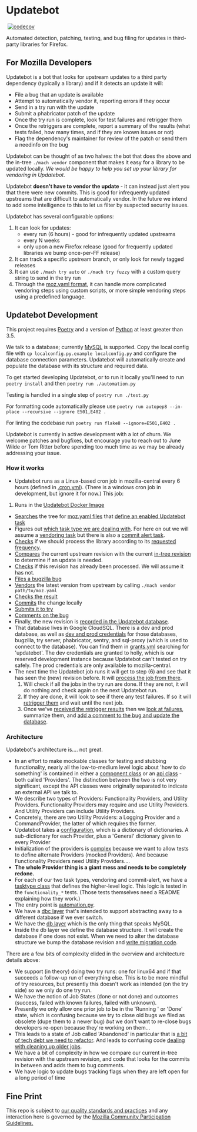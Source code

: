 # Updatebot

[![<mozilla-services>](https://img.shields.io/circleci/build/gh/mozilla-services/updatebot?label=tests&style=flat-square)](https://circleci.com/gh/mozilla-services/updatebot)
[![codecov](https://img.shields.io/codecov/c/gh/mozilla-services/updatebot?style=flat-square)](https://codecov.io/gh/mozilla-services/updatebot)

Automated detection, patching, testing, and bug filing for updates in third-party libraries for Firefox.

## For Mozilla Developers

Updatebot is a bot that looks for upstream updates to a third party dependency (typically a library) and if it detects an update it will:

 - File a bug that an update is available
 - Attempt to automatically vendor it, reporting errors if they occur
 - Send in a try run with the update
 - Submit a phabricator patch of the update
 - Once the try run is complete, look for test failures and retrigger them
 - Once the retriggers are complete, report a summary of the results (what tests failed, how many times, and if they are known issues or not)
 - Flag the dependency's maintainer for review of the patch or send them a needinfo on the bug

Updatebot can be thought of as two halves: the bot that does the above and the in-tree `./mach vendor` component that makes it easy for a library to be updated locally. *We would be happy to help you set up your library for vendoring in Updatebot.*

Updatebot **doesn't have to vendor the update** - it can instead just alert you that there were new commits.  This is good for infrequently updated upstreams that are difficult to automatically vendor.  In the future we intend to add some intelligence to this to let us filter by suspected security issues.

Updatebot has several configurable options:

1. It can look for updates:
   - every run (6 hours) - good for infrequently updated upstreams
   - every N weeks
   - only upon a new Firefox release (good for frequently updated libraries we bump once-per-FF release)
2. It can track a specific upstream branch, or only look for newly tagged releases
3. It can use `./mach try auto` or `./mach try fuzzy` with a custom query string to send in the try run
4. Through the [moz.yaml format](https://searchfox.org/mozilla-central/source/python/mozbuild/mozbuild/vendor/moz_yaml.py), it can handle more complicated vendoring steps using custom scripts, or more simple vendoring steps using a predefined language.


## Updatebot Development

This project requires [Poetry](https://python-poetry.org/docs/) and a version of [Python](https://www.python.org/downloads/release/python-359/) at least greater than 3.5.

We talk to a database; currently [MySQL](https://www.mysql.com/downloads/) is supported. Copy the local config file with `cp localconfig.py.example localconfig.py` and configure the database connection parameters. Updatebot will automatically create and populate the database with its structure and required data.

To get started developing Updatebot, or to run it locally you'll need to run `poetry install` and then `poetry run ./automation.py`

Testing is handled in a single step of `poetry run ./test.py`

For formatting code automatically please use `poetry run autopep8 --in-place --recursive --ignore E501,E402 .`

For linting the codebase run `poetry run flake8 --ignore=E501,E402 .`

Updatebot is currently in active development with a lot of churn. We welcome patches and bugfixes, but encourage you to reach out to June Wilde or Tom Ritter before spending too much time as we may be already addressing your issue.

### How it works
 - Updatebot runs as a Linux-based cron job in mozilla-central every 6 hours (defined in [.cron.yml](https://searchfox.org/mozilla-central/source/.cron.yml)).  (There is a windows cron job in development, but ignore it for now.) This job:
  1. Runs in the [Updatebot Docker Image](https://searchfox.org/mozilla-central/source/taskcluster/docker/updatebot)
  - [Searches](https://github.com/mozilla-services/updatebot/blob/c9133c4f2c15b30438fe6721ef7f490472851de4/components/libraryprovider.py#L122-L129) the tree for [moz.yaml files](https://searchfox.org/mozilla-central/search?q=moz.yaml&case=true&path=) that [define an enabled Updatebot task](https://searchfox.org/mozilla-central/rev/83e67336083df9f9a3d1e0c33f2ba19703d57161/media/libdav1d/moz.yaml#40-43)
  - Figures out [which task type we are dealing with](https://github.com/mozilla-services/updatebot/blob/c9133c4f2c15b30438fe6721ef7f490472851de4/automation.py#L134-L137).  For here on out we will assume a [vendoring task](https://github.com/mozilla-services/updatebot/blob/master/tasktypes/vendoring.py) but there is also a [commit alert task](https://github.com/mozilla-services/updatebot/blob/master/tasktypes/commitalert.py).
  - [Checks](https://github.com/mozilla-services/updatebot/blob/c9133c4f2c15b30438fe6721ef7f490472851de4/tasktypes/base.py#L14) if we should process the library according to its [requested frequency](https://searchfox.org/mozilla-central/rev/83e67336083df9f9a3d1e0c33f2ba19703d57161/python/mozbuild/mozbuild/vendor/moz_yaml.py#392).
  - [Compares](https://github.com/mozilla-services/updatebot/blob/c9133c4f2c15b30438fe6721ef7f490472851de4/tasktypes/vendoring.py#L51-L54) the current upstream revision with the current [in-tree revision](https://searchfox.org/mozilla-central/rev/83e67336083df9f9a3d1e0c33f2ba19703d57161/media/libdav1d/moz.yaml#27) to determine if an update is needed.
  - [Checks](https://github.com/mozilla-services/updatebot/blob/c9133c4f2c15b30438fe6721ef7f490472851de4/tasktypes/vendoring.py#L57) if this revision has already been processed.  We will assume it has not.
  - [Files a bugzilla bug](https://github.com/mozilla-services/updatebot/blob/c9133c4f2c15b30438fe6721ef7f490472851de4/tasktypes/vendoring.py#L154)
  - [Vendors](https://github.com/mozilla-services/updatebot/blob/c9133c4f2c15b30438fe6721ef7f490472851de4/components/mach_vendor.py#L42-L43) the latest version from upstream by calling `./mach vendor path/to/moz.yaml`
  - [Checks the result](https://github.com/mozilla-services/updatebot/blob/c9133c4f2c15b30438fe6721ef7f490472851de4/tasktypes/vendoring.py#L159-L171)
  - [Commits](https://github.com/mozilla-services/updatebot/blob/c9133c4f2c15b30438fe6721ef7f490472851de4/components/hg.py#L14-L19) the change locally
  - [Submits it to try](https://github.com/mozilla-services/updatebot/blob/c9133c4f2c15b30438fe6721ef7f490472851de4/apis/taskcluster.py#L51)
  - [Comments on the bug](https://github.com/mozilla-services/updatebot/blob/c9133c4f2c15b30438fe6721ef7f490472851de4/tasktypes/vendoring.py#L179)
  - Finally, the new revision is [recorded in the Updatebot database](https://github.com/mozilla-services/updatebot/blob/c9133c4f2c15b30438fe6721ef7f490472851de4/tasktypes/vendoring.py#L181).
- That database lives in Google CloudSQL.  There is a dev and prod database, as well as [dev and prod credentials](https://searchfox.org/mozilla-central/rev/83e67336083df9f9a3d1e0c33f2ba19703d57161/taskcluster/docker/updatebot/run.py#79-84) for those databases, bugzilla, try server, phabricator, sentry, and sql-proxy (which is used to connect to the database).  You can find them in [grants.yml](https://hg.mozilla.org/ci/ci-configuration/file/tip/grants.yml#l644) searching for 'updatebot'.  The dev credentials are granted to holly, which is our reserved development instance because Updatebot can't tested on try safely.  The prod credentials are only available to mozilla-central.
- The next time the Updatebot job runs it will get to step (6) and see that it has seen the (new) revision before.  It will [process the job from there](https://github.com/mozilla-services/updatebot/blob/c9133c4f2c15b30438fe6721ef7f490472851de4/tasktypes/vendoring.py#L238).
  1. Will check if all the jobs in the try run are done. If they are not, it will do nothing and check again on the next Updatebot run.
  2. If they are done, it will look to see if there any test failures. If so it will [retrigger them](https://github.com/mozilla-services/updatebot/blob/c9133c4f2c15b30438fe6721ef7f490472851de4/tasktypes/vendoring.py#L384) and wait until the next job.
  3. Once we've [received the retrigger results](https://github.com/mozilla-services/updatebot/blob/c9133c4f2c15b30438fe6721ef7f490472851de4/tasktypes/vendoring.py#L404) then we [look at failures](https://github.com/mozilla-services/updatebot/blob/c9133c4f2c15b30438fe6721ef7f490472851de4/tasktypes/vendoring.py#L411-L431), summarize them, and [add a comment to the bug and update the database](https://github.com/mozilla-services/updatebot/blob/c9133c4f2c15b30438fe6721ef7f490472851de4/tasktypes/vendoring.py#L420-L431).


### Architecture
Updatebot's architecture is.... not great.

 - In an effort to make mockable classes for testing and stubbing functionality, nearly all the low-to-medium level logic about 'how to do something' is contained in either a [component class](https://github.com/mozilla-services/updatebot/tree/master/components) or an [api class](https://github.com/mozilla-services/updatebot/tree/master/apis) - both called 'Providers'.  The distinction between the two is not very significant, except the API classes were originally separated to indicate an external API we talk to.
  - We describe two types of Providers: Functionality Providers, and Utility Providers.  Functionality Providers may require and use Utility Providers.  And Utility Providers can include Utility Providers.
  - Concretely, there are two Utility Providers: a Logging Provider and a CommandProvider, the latter of which requires the former.
 - Updatebot takes a [configuration](https://github.com/mozilla-services/updatebot/blob/master/localconfig.py.example), which is a dictionary of dictionaries. A sub-dictionary for each Provider, plus a 'General' dictionary given to every Provider
 - Initialization of the providers is [complex](https://github.com/mozilla-services/updatebot/blob/c9133c4f2c15b30438fe6721ef7f490472851de4/automation.py#L61-L97) because we want to allow tests to define alternate Providers (mocked Providers).  And because Functionality Providers need Utility Providers....
 - __The whole Provider thing is a giant mess and needs to be completely redone.__
 - For each of our two task types, vendoring and commit-alert, we have a [tasktype class](https://github.com/mozilla-services/updatebot/tree/master/tasktypes) that defines the higher-level logic.  This logic is tested in the `functionality_*` tests.  (Those tests themselves need a README explaining how they work.)
 - The entry point is [automation.py](https://github.com/mozilla-services/updatebot/blob/master/automation.py).
 - We have a [dbc layer](https://github.com/mozilla-services/updatebot/blob/master/components/dbc.py) that's intended to support abstracting away to a different database if we ever switch.
 - We have the [db layer](https://github.com/mozilla-services/updatebot/blob/master/components/db.py) which is the only thing that speaks MySQL.
 - Inside the db layer we define the database structure. It will create the database if one does not exist.  When we need to alter the database structure we bump the database revision and [write migration code](https://github.com/mozilla-services/updatebot/blob/c9133c4f2c15b30438fe6721ef7f490472851de4/components/db.py#L217-L349).

There are a few bits of complexity elided in the overview and architecture details above:

 - We support (in theory) doing two try runs: one for linux64 and if that succeeds a follow-up run of everything else. This is to be more mindful of try resources, but presently this doesn't work as intended (on the try side) so we only do one try run.
 - We have the notion of Job States (done or not done) and outcomes (success, failed with known failures, failed with unknown).
 - Presently we only allow one prior job to be in the 'Running ' or 'Done' state, which is confusing because we try to close old bugs we filed as obsolete (dupe them to a newer bug) *but* we don't want to re-close bugs developers re-open because they're working on them...
 - This leads to a state of Job called 'Abandoned' in particular that is [a bit of tech debt we need to refactor](https://github.com/mozilla-services/updatebot/issues/201). And leads to confusing code [dealing with cleaning up older jobs](https://github.com/mozilla-services/updatebot/blob/c9133c4f2c15b30438fe6721ef7f490472851de4/tasktypes/vendoring.py#L108-L116).
 - We have a bit of complexity in how we compare our current in-tree revision with the upstream revision, and code that looks for the commits in between and adds them to bug comments.
 - We have logic to update bugs tracking flags when they are left open for a long period of time

## Fine Print

This repo is subject to [our quality standards and practices](https://developer.mozilla.org/en-US/docs/Mozilla/Developer_guide/Committing_Rules_and_Responsibilities) and any interaction here is governed by the [Mozilla Community Participation Guidelines.](https://www.mozilla.org/en-US/about/governance/policies/participation/)
